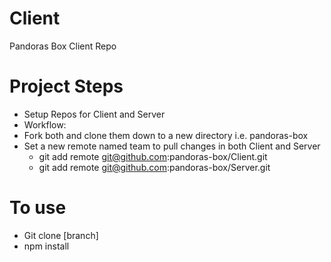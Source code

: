 # Client
Pandoras Box Client Repo

# Project Steps 
* Setup Repos for Client and Server  
 * Workflow:
 * Fork both and clone them down to a new directory i.e. pandoras-box
 * Set a new remote named team to pull changes in both Client and Server 
   * git add remote git@github.com:pandoras-box/Client.git
   * git add remote git@github.com:pandoras-box/Server.git


# To use
* Git clone [branch]
* npm install


